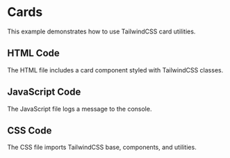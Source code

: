 # Cards

This example demonstrates how to use TailwindCSS card utilities.

## HTML Code
The HTML file includes a card component styled with TailwindCSS classes.

## JavaScript Code
The JavaScript file logs a message to the console.

## CSS Code
The CSS file imports TailwindCSS base, components, and utilities.